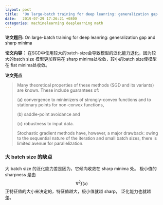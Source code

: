 ```yaml
---
layout: post
title:  "On large-batch training for deep leanring: generalization gap and sharp minima 笔记"
date:   2019-07-29 17:26:21 +0800
categories: machinelearning deeplearning math
---
```


**论文题目:** On large-batch training for deep leanring: generalization gap and sharp minima

**论文内容：** 在SGD中使用较大的batch-size会导致模型的泛化能力退化，因为较大的batch size 模型更加容易在 sharp minima处收敛，较小的batch size使模型在 flat minima处收敛。

**论文亮点**

> Many theoretical properties of these methods (SGD and its variants) are known. These include guarantees of: 
>
> (a) convergence to minimizers of strongly-convex functions and to stationary points for non-convex functions, 
>
> (b) saddle-point avoidance and 
>
> (c) robustness to input data. 
>
>  
>
> Stochastic gradient methods have, however, a major drawback: owing to the sequential nature of the iteration and small batch sizes, there is limited avenue for parallelization.



### 大 batch size 的缺点

大 batch size 的泛化能力差是因为，它倾向收敛在 sharp minima 处。 极小值的 sharpness 是由 $$ \nabla ^2 f(x) $$ 正特征值的大小来决定的，特征值越大，极小值就越 sharp， 泛化能力也就越差。

